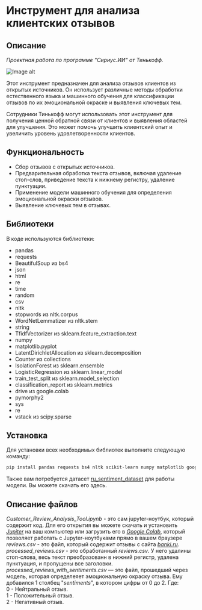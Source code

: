 # Инструмент для анализа клиентских отзывов

## Описание
*Проектная работа по программе "Сириус.ИИ" от Тинькофф.*

![Image alt](https://github.com/dima0409/Customer-Review-Analysis-Tool/blob/main/other/siriusii.png)

Этот инструмент предназначен для анализа отзывов клиентов из открытых источников. Он использует различные методы обработки естественного языка и машинного обучения для классификации отзывов по их эмоциональной окраске и выявления ключевых тем.

Сотрудники Тинькофф могут использовать этот инструмент для получения ценной обратной связи от клиентов и выявления областей для улучшения. Это может помочь улучшить клиентский опыт и увеличить уровень удовлетворенности клиентов.
## Функциональность
- Сбор отзывов с открытых источников.
- Предварительная обработка текста отзывов, включая удаление стоп-слов, приведение текста к нижнему регистру, удаление пунктуации.
- Применение модели машинного обучения для определения эмоциональной окраски отзывов.
- Выявление ключевых тем в отзывах.

## Библиотеки
В коде используются библиотеки:
- pandas
- requests
- BeautifulSoup из bs4
- json
- html
- re
- time
- random
- csv
- nltk
- stopwords из nltk.corpus
- WordNetLemmatizer из nltk.stem
- string
- TfidfVectorizer из sklearn.feature_extraction.text
- numpy
- matplotlib.pyplot
- LatentDirichletAllocation из sklearn.decomposition
- Counter из collections
- IsolationForest из sklearn.ensemble
- LogisticRegression из sklearn.linear_model
- train_test_split из sklearn.model_selection
- classification_report из sklearn.metrics
- drive из google.colab
- pymorphy2
- sys
- re
- vstack из scipy.sparse
## Установка
Для установки всех необходимых библиотек выполните следующую команду:
```python
pip install pandas requests bs4 nltk scikit-learn numpy matplotlib google.colab pymorphy2 scipy
```
Также вам потребуется датасет [ru_sentiment_dataset](https://huggingface.co/datasets/MonoHime/ru_sentiment_dataset/blob/main/datasets.csv) для работы модели. Вы можете скачать его здесь.
## Описание файлов 
*Customer_Review_Analysis_Tool.ipynb* - это сам jupyter-ноутбук, который содержит код. Для его открытия вы можете скачать и установить [*Jupiter*](https://jupyter.org/) на ваш компьютер или загрузить его в [*Google Colab*](https://colab.google/), который позволяет работать с Jupyter-ноутбуками прямо в вашем браузере<br>
*reviews.csv* - это файл, который содержит отзывы с сайта [*banki.ru*](https://www.banki.ru/services/responses/bank/tcs/?type=al).<br>
*processed_reviews.csv* - это обработанный *reviews.csv*. У него удалины стоп-слова, весь текст преобразованн в нижний регистр, удалена пунктуация, и пропущены все заголовки.<br>
*processed_reviews_with_sentiments.csv* — это файл, прошедший через модель, которая определеяет эмоциональную окраску отзыва. Ему добавился 1 столбец "*sentiments*", в котором цифры от 0 до 2. Где:<br>
0 - Нейтральный отзыв. <br>
1 - Положительный отзыв. <br>
2 - Негативный отзыв.


